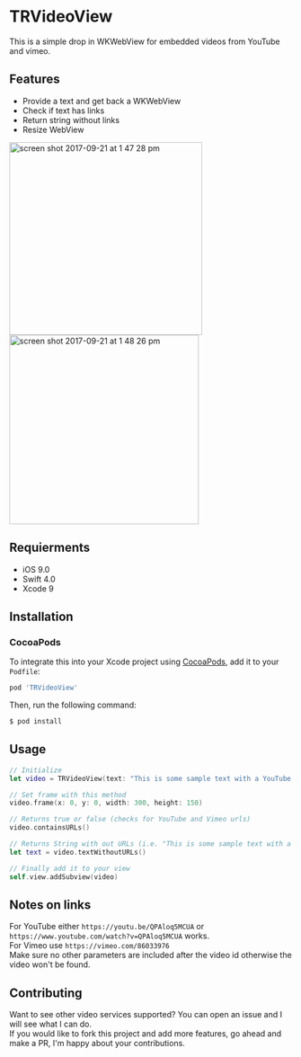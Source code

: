 # TRVideoView

This is a simple drop in WKWebView for embedded videos from YouTube and vimeo.

## Features 
* Provide a text and get back a WKWebView
* Check if text has links
* Return string without links
* Resize WebView
<img width="343" alt="screen shot 2017-09-21 at 1 47 28 pm" src="https://user-images.githubusercontent.com/13894518/30718059-9982f632-9ed3-11e7-9169-7e9a5f7244ca.png">
<img width="337" alt="screen shot 2017-09-21 at 1 48 26 pm" src="https://user-images.githubusercontent.com/13894518/30718060-998a12aa-9ed3-11e7-9158-7a86426c4ab6.png">

## Requierments
* iOS 9.0
* Swift 4.0
* Xcode 9 

## Installation  
### CocoaPods

To integrate this into your Xcode project using [CocoaPods](https://cocoapods.org), add it to your `Podfile`:

```ruby
pod 'TRVideoView'
```

Then, run the following command:

```bash
$ pod install
```

## Usage  
```swift
// Initialize  
let video = TRVideoView(text: "This is some sample text with a YouTube link https://www.youtube.com/watch?v=QPAloq5MCUA")  

// Set frame with this method
video.frame(x: 0, y: 0, width: 300, height: 150)

// Returns true or false (checks for YouTube and Vimeo urls)
video.containsURLs()

// Returns String with out URLs (i.e. "This is some sample text with a YouTube link")
let text = video.textWithoutURLs()

// Finally add it to your view
self.view.addSubview(video)
```

## Notes on links
For YouTube either `https://youtu.be/QPAloq5MCUA` or `https://www.youtube.com/watch?v=QPAloq5MCUA` works.  
For Vimeo use `https://vimeo.com/86033976`  
Make sure no other parameters are included after the video id otherwise the video won't be found.

## Contributing 
Want to see other video services supported? You can open an issue and I will see what I can do.  
If you would like to fork this project and add more features, go ahead and make a PR, I'm happy about your contributions. 
